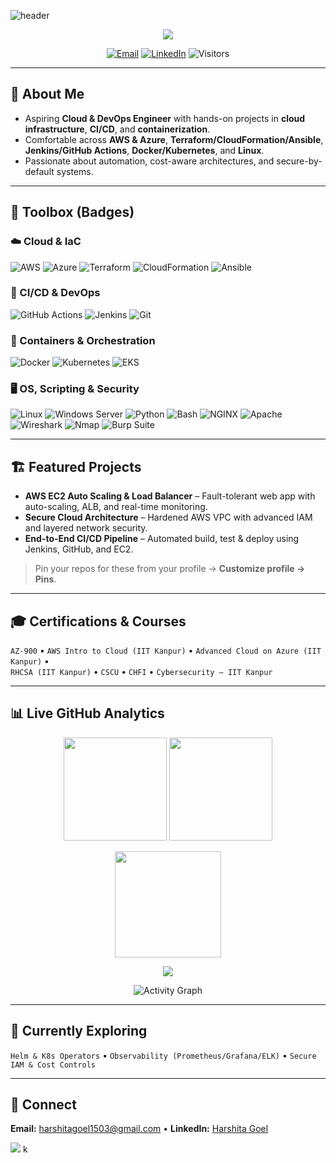<!-- Banner -->
![header](https://capsule-render.vercel.app/api?type=waving&height=220&color=0:4c72ff,100:00d4ff&text=Harshita%20Goel%20—%20Cloud%20%26%20DevOps&fontAlign=50&fontSize=38&fontColor=ffffff&animation=fadeIn)

<p align="center">
  <img src="https://readme-typing-svg.herokuapp.com?font=Fira+Code&size=22&pause=800&center=true&vCenter=true&width=900&lines=Aspiring+Cloud+%26+DevOps+Engineer;AWS+%7C+Azure+%7C+Terraform+%7C+Jenkins+%7C+Kubernetes;Automation%2C+Scalability%2C+Reliability+%E2%9A%99%EF%B8%8F" />
</p>

<p align="center">
  <a href="mailto:harshitagoel1503@gmail.com"><img alt="Email" src="https://img.shields.io/badge/Email-Contact-informational?style=for-the-badge&logo=gmail"></a>
  <a href="https://www.linkedin.com/in/harshita-goel-b06407286/"><img alt="LinkedIn" src="https://img.shields.io/badge/LinkedIn-Connect-blue?style=for-the-badge&logo=linkedin"></a>
  <img alt="Visitors" src="https://komarev.com/ghpvc/?username=Erharshita-cloud&style=for-the-badge">
</p>

---

## 👋 About Me
- Aspiring **Cloud & DevOps Engineer** with hands-on projects in **cloud infrastructure**, **CI/CD**, and **containerization**.  
- Comfortable across **AWS & Azure**, **Terraform/CloudFormation/Ansible**, **Jenkins/GitHub Actions**, **Docker/Kubernetes**, and **Linux**.  
- Passionate about automation, cost-aware architectures, and secure-by-default systems.

---

## 🧰 Toolbox (Badges)

### ☁️ Cloud & IaC
![AWS](https://img.shields.io/badge/AWS-FF9900?style=for-the-badge&logo=amazonaws&logoColor=white)
![Azure](https://img.shields.io/badge/Azure-0078D4?style=for-the-badge&logo=microsoft-azure&logoColor=white)
![Terraform](https://img.shields.io/badge/Terraform-7B42BC?style=for-the-badge&logo=terraform&logoColor=white)
![CloudFormation](https://img.shields.io/badge/CloudFormation-CC0000?style=for-the-badge&logo=amazonaws&logoColor=white)
![Ansible](https://img.shields.io/badge/Ansible-EE0000?style=for-the-badge&logo=ansible&logoColor=white)

### 🔄 CI/CD & DevOps
![GitHub Actions](https://img.shields.io/badge/GitHub_Actions-2088FF?style=for-the-badge&logo=githubactions&logoColor=white)
![Jenkins](https://img.shields.io/badge/Jenkins-D24939?style=for-the-badge&logo=jenkins&logoColor=white)
![Git](https://img.shields.io/badge/Git-F05032?style=for-the-badge&logo=git&logoColor=white)

### 🐳 Containers & Orchestration
![Docker](https://img.shields.io/badge/Docker-2496ED?style=for-the-badge&logo=docker&logoColor=white)
![Kubernetes](https://img.shields.io/badge/Kubernetes-326CE5?style=for-the-badge&logo=kubernetes&logoColor=white)
![EKS](https://img.shields.io/badge/AWS%20EKS-FF9900?style=for-the-badge&logo=amazonaws&logoColor=white)

### 🖥️ OS, Scripting & Security
![Linux](https://img.shields.io/badge/Linux-FCC624?style=for-the-badge&logo=linux&logoColor=000)
![Windows Server](https://img.shields.io/badge/Windows%20Server-0078D6?style=for-the-badge&logo=windows&logoColor=white)
![Python](https://img.shields.io/badge/Python-3776AB?style=for-the-badge&logo=python&logoColor=white)
![Bash](https://img.shields.io/badge/Bash-121011?style=for-the-badge&logo=gnubash&logoColor=white)
![NGINX](https://img.shields.io/badge/NGINX-009639?style=for-the-badge&logo=nginx&logoColor=white)
![Apache](https://img.shields.io/badge/Apache-D22128?style=for-the-badge&logo=apache&logoColor=white)
![Wireshark](https://img.shields.io/badge/Wireshark-1679A7?style=for-the-badge&logo=wireshark&logoColor=white)
![Nmap](https://img.shields.io/badge/Nmap-214B8C?style=for-the-badge&logo=nmap&logoColor=white)
![Burp Suite](https://img.shields.io/badge/Burp_Suite-FF6633?style=for-the-badge)

---

## 🏗 Featured Projects
- **AWS EC2 Auto Scaling & Load Balancer** – Fault-tolerant web app with auto-scaling, ALB, and real-time monitoring.  
- **Secure Cloud Architecture** – Hardened AWS VPC with advanced IAM and layered network security.  
- **End-to-End CI/CD Pipeline** – Automated build, test & deploy using Jenkins, GitHub, and EC2.  

> Pin your repos for these from your profile → **Customize profile → Pins**.

---

## 🎓 Certifications & Courses
`AZ-900` • `AWS Intro to Cloud (IIT Kanpur)` • `Advanced Cloud on Azure (IIT Kanpur)` •  
`RHCSA (IIT Kanpur)` • `CSCU` • `CHFI` • `Cybersecurity – IIT Kanpur`

---

## 📊 Live GitHub Analytics
<p align="center">
  <img height="165" src="https://github-readme-stats.vercel.app/api?username=Erharshita-cloud&show_icons=true&rank_icon=github&include_all_commits=true&theme=radical" />
  <img height="165" src="https://github-readme-stats.vercel.app/api/top-langs/?username=Erharshita-cloud&layout=compact&langs_count=8&theme=radical" />
</p>
<p align="center">
  <img height="170" src="https://streak-stats.demolab.com?user=Erharshita-cloud&theme=radical" />
</p>
<p align="center">
  <img src="https://github-profile-trophy.vercel.app/?username=Erharshita-cloud&theme=radical&no-bg=true&no-frame=true&margin-w=10" />
</p>
<p align="center">
  <img src="https://github-readme-activity-graph.vercel.app/graph?username=Erharshita-cloud&theme=react-dark&hide_border=true" alt="Activity Graph"/>
</p>

---

## 🌱 Currently Exploring
`Helm & K8s Operators` • `Observability (Prometheus/Grafana/ELK)` • `Secure IAM & Cost Controls`

---

## 🤝 Connect
**Email:** harshitagoel1503@gmail.com • **LinkedIn:** [Harshita Goel](https://www.linkedin.com/in/harshita-goel-b06407286/)

<!-- Fun animated divider -->
<img src="https://capsule-render.vercel.app/api?type=waving&height=140&section=footer&color=0:00d4ff,100:4c72ff" />
k
